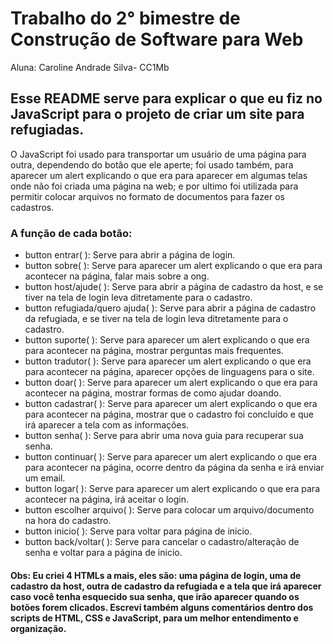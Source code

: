 # Trabalho do 2° bimestre de Construção de Software para Web
Aluna: Caroline Andrade Silva- CC1Mb

## Esse README serve para explicar o que eu fiz no JavaScript para o projeto de criar um site para refugiadas.

O JavaScript foi usado para transportar um usuário de uma página para outra, dependendo do botão que ele aperte;
foi usado também, para aparecer um alert explicando o que era para aparecer em algumas telas onde não foi criada uma página na web;
e por ultimo foi utilizada para permitir colocar arquivos no formato de documentos para fazer os cadastros.

### A função de cada botão:

- button entrar( ):
Serve para abrir a página de login.
- button sobre( ):
Serve para aparecer um alert explicando o que era para acontecer na página, falar mais sobre a ong.
- button host/ajude( ):
Serve para abrir a página de cadastro da host, e se tiver na tela de login leva ditretamente para o cadastro.
- button refugiada/quero ajuda( ):
Serve para abrir a página de cadastro da refugiada, e se tiver na tela de login leva ditretamente para o cadastro.
- button suporte( ):
Serve para aparecer um alert explicando o que era para acontecer na página, mostrar perguntas mais frequentes.
- button tradutor( ):
Serve para aparecer um alert explicando o que era para acontecer na página, aparecer opções de linguagens para o site.
- button doar( ):
Serve para aparecer um alert explicando o que era para acontecer na página, mostrar formas de como ajudar doando.
- button cadastrar( ):
Serve para aparecer um alert explicando o que era para acontecer na página, mostrar que o cadastro foi concluído e que irá aparecer a tela com as informações.
- button senha( ):
Serve para abrir uma nova guia para recuperar sua senha.
- button continuar( ):
Serve para aparecer um alert explicando o que era para acontecer na página, ocorre dentro da página da senha e irá enviar um email.
- button logar( ):
Serve para aparecer um alert explicando o que era para acontecer na página, irá aceitar o login.
- button escolher arquivo( ):
Serve para colocar um arquivo/documento na hora do cadastro.
- button inicio( ):
Serve para voltar para página de inicio.
- button back/voltar( ):
Serve para cancelar o cadastro/alteração de senha e voltar para a página de inicio.

#### Obs: Eu criei 4 HTMLs a mais, eles são: uma página de login, uma de cadastro da host, outra de cadastro da refugiada e a tela que irá aparecer caso você tenha esquecido sua senha, que irão aparecer quando os botões forem clicados. Escrevi também alguns comentários dentro dos scripts de HTML, CSS e JavaScript, para um melhor entendimento e organização.
